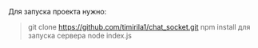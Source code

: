 Для запуска проекта нужно:

> git clone https://github.com/timirila1/chat_socket.git
> npm install
> для запуска сервера node index.js
